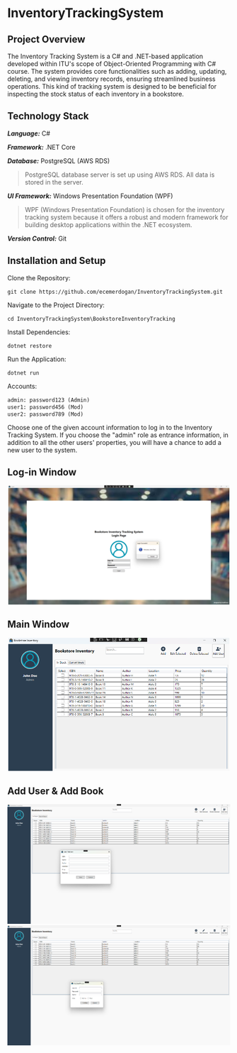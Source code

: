 # InventoryTrackingSystem

## Project Overview
The Inventory Tracking System is a C# and .NET-based application developed within ITU's scope of Object-Oriented Programming with C# course. The system provides core functionalities such as adding, updating, deleting, and viewing inventory records, ensuring streamlined business operations. This kind of tracking system is designed to be beneficial for inspecting the stock status of each inventory in a bookstore.

## Technology Stack

***Language:*** C#

***Framework:*** .NET Core

***Database:*** PostgreSQL (AWS RDS)
> PostgreSQL database server is set up using AWS RDS. All data is stored in the server.

***UI Framework:*** Windows Presentation Foundation (WPF)
> WPF (Windows Presentation Foundation) is chosen for the inventory tracking system because it offers a robust and modern framework for building desktop applications within the .NET ecosystem.

***Version Control:*** Git

## Installation and Setup

Clone the Repository:
```
git clone https://github.com/ecemerdogan/InventoryTrackingSystem.git
```

Navigate to the Project Directory:
```
cd InventoryTrackingSystem\BookstoreInventoryTracking
```

Install Dependencies:
```
dotnet restore
```

Run the Application:
```
dotnet run
```

Accounts:
```
admin: password123 (Admin)
user1: password456 (Mod)
user2: password789 (Mod)
```
Choose one of the given account information to log in to the Inventory Tracking System. If you choose the "admin" role as entrance information, in addition to all the other users' properties, you will have a chance to add a new user to the system.

## Log-in Window
<p align="center">
  <img src="UI_images/LogInWindow.png" alt="Logo" width="500">
</p>

## Main Window
<p align="center">
  <img src="UI_images/MainWindowUI.png" alt="Logo" width="500">
</p>

## Add User & Add Book 
<p align="center">
  <img src="UI_images/AddBook.png" alt="Logo" width="700">
  <img src="UI_images/AddUser.png" alt="Logo" width="700">
</p>

